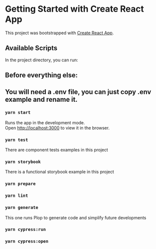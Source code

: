 # Getting Started with Create React App

This project was bootstrapped with [Create React App](https://github.com/facebook/create-react-app).

## Available Scripts

In the project directory, you can run:

## Before everything else:

## You will need a .env file, you can just copy .env example and rename it.

### `yarn start`

Runs the app in the development mode.\
Open [http://localhost:3000](http://localhost:3000) to view it in the browser.

### `yarn test`

There are component tests examples in this project

### `yarn storybook`

There is a functional storybook example in this project

### `yarn prepare`

### `yarn lint`

### `yarn generate`

This one runs Plop to generate code and simplify future developments

### `yarn cypress:run`

### `yarn cypress:open`

